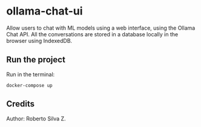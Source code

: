 # ollama-chat-ui

Allow users to chat with ML models using a web interface, using the Ollama Chat API.
All the conversations are stored in a database locally in the browser using IndexedDB.

## Run the project

Run in the terminal:

```
docker-compose up
```

## Credits

Author: Roberto Silva Z.
